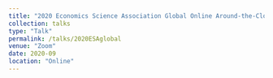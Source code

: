 ```yaml
---
title: "2020 Economics Science Association Global Online Around-the-Clock Meeting"
collection: talks
type: "Talk"
permalink: /talks/2020ESAglobal
venue: "Zoom"
date: 2020-09
location: "Online"
---
```

